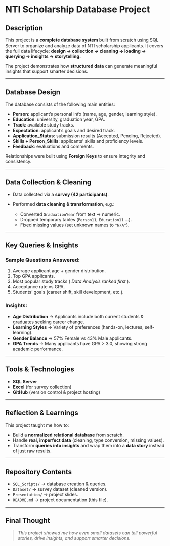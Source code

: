 
#  NTI Scholarship Database Project

##  Description

This project is a **complete database system** built from scratch using SQL Server to organize and analyze data of NTI scholarship applicants.
It covers the full data lifecycle: **design → collection → cleaning → loading → querying → insights → storytelling.**

The project demonstrates how **structured data** can generate meaningful insights that support smarter decisions.

---

##  Database Design

The database consists of the following main entities:

* **Person**: applicant’s personal info (name, age, gender, learning style).
* **Education**: university, graduation year, GPA.
* **Track**: available study tracks.
* **Expectation**: applicant’s goals and desired track.
* **Application\_Status**: submission results (Accepted, Pending, Rejected).
* **Skills + Person\_Skills**: applicants’ skills and proficiency levels.
* **Feedback**: evaluations and comments.

Relationships were built using **Foreign Keys** to ensure integrity and consistency.

---

##  Data Collection & Cleaning

* Data collected via a **survey (42 participants)**.
* Performed **data cleaning & transformation**, e.g.:

  * Converted `GraduationYear` from text → numeric.
  * Dropped temporary tables (`Person11`, `Education11` …).
  * Fixed missing values (set unknown names to `"N/A"`).

---

##  Key Queries & Insights

### Sample Questions Answered:

1. Average applicant age + gender distribution.
2. Top GPA applicants.
3. Most popular study tracks ( *Data Analysis ranked first* ).
4. Acceptance rate vs GPA.
5. Students’ goals (career shift, skill development, etc.).

### Insights:

* **Age Distribution** → Applicants include both current students & graduates seeking career change.
* **Learning Styles** → Variety of preferences (hands-on, lectures, self-learning).
* **Gender Balance** → 57% Female vs 43% Male applicants.
* **GPA Trends** → Many applicants have GPA > 3.0, showing strong academic performance.

---

##  Tools & Technologies

* **SQL Server**
* **Excel** (for survey collection)
* **GitHub** (version control & project hosting)

---

##  Reflection & Learnings

This project taught me how to:

* Build a **normalized relational database** from scratch.
* Handle **real, imperfect data** (cleaning, type conversion, missing values).
* Transform **queries into insights** and wrap them into a **data story** instead of just raw results.

---

##  Repository Contents

* `SQL_Scripts/` → database creation & queries.
* `Dataset/` → survey dataset (cleaned version).
* `Presentation/` → project slides.
* `README.md` → project documentation (this file).

---

##  Final Thought

> *This project showed me how even small datasets can tell powerful stories, drive insights, and support smarter decisions.*



